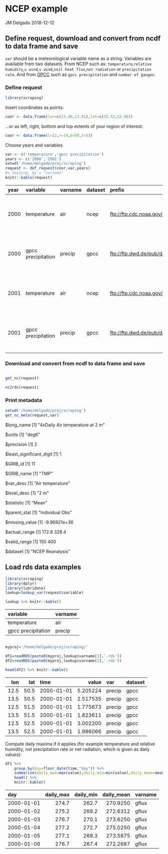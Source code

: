 NCEP example
================
JM Delgado
2018-12-12

Define request, download and convert from ncdf to data frame and save
---------------------------------------------------------------------

`var` should be a meteorological variable name as a string. Variables are available from two datasets. From NCEP such as: `temperature`,`relative humidity`,`u wind`,`v wind`,`soil heat flux`,`net radiation` or `precipitation rate`. And from [GPCC](http://dx.doi.org/10.5676/DWD_GPCC/FD_D_V2018_100) such as `gpcc precipitation` and `number of gauges`.

### Define request

``` r
library(scraping)
```

Insert coordinates as points:

``` r
coor <- data.frame(lon=c(13.40,13.91),lat=c(52.52,52.90))
```

...or as left, right, bottom and top extents of your region of interest:

``` r
coor <- data.frame(l=12,r=14,b=50,t=53)
```

Choose years and variables

``` r
var <- c('temperature','gpcc precipitation')
years <- c('2000','2001')
setwd('/home/delgado/proj/scraping')
request <- def_request(coor,var,years)
#> Joining, by = "varname"
knitr::kable(request)
```

| year | variable           | varname | dataset | prefix                                                           | fname                    | geometry                                        |
|:-----|:-------------------|:--------|:--------|:-----------------------------------------------------------------|:-------------------------|:------------------------------------------------|
| 2000 | temperature        | air     | ncep    | <ftp://ftp.cdc.noaa.gov/Datasets/ncep.reanalysis/surface_gauss/> | air.2m.gauss             | list(c(12, 14, 14, 12, 12, 50, 50, 53, 53, 50)) |
| 2000 | gpcc precipitation | precip  | gpcc    | <ftp://ftp.dwd.de/pub/data/gpcc/full_data_daily_V2018/>          | full\_data\_daily\_v2018 | list(c(12, 14, 14, 12, 12, 50, 50, 53, 53, 50)) |
| 2001 | temperature        | air     | ncep    | <ftp://ftp.cdc.noaa.gov/Datasets/ncep.reanalysis/surface_gauss/> | air.2m.gauss             | list(c(12, 14, 14, 12, 12, 50, 50, 53, 53, 50)) |
| 2001 | gpcc precipitation | precip  | gpcc    | <ftp://ftp.dwd.de/pub/data/gpcc/full_data_daily_V2018/>          | full\_data\_daily\_v2018 | list(c(12, 14, 14, 12, 12, 50, 50, 53, 53, 50)) |

### Download and convert from ncdf to data frame and save

``` r

get_nc(request)

nc2rds(request)
```

### Print metadata

``` r
setwd('/home/delgado/proj/scraping')
get_nc_meta(request,var)
```

$long\_name \[1\] "4xDaily Air temperature at 2 m"

$units \[1\] "degK"

$precision \[1\] 2

$least\_significant\_digit \[1\] 1

$GRIB\_id \[1\] 11

$GRIB\_name \[1\] "TMP"

$var\_desc \[1\] "Air temperature"

$level\_desc \[1\] "2 m"

$statistic \[1\] "Mean"

$parent\_stat \[1\] "Individual Obs"

$missing\_value \[1\] -9.96921e+36

$actual\_range \[1\] 172.8 328.4

$valid\_range \[1\] 150 400

$dataset \[1\] "NCEP Reanalysis"

Load rds data examples
----------------------

``` r
library(scraping)
library(dplyr)
library(lubridate)
lookup=lookup_var(request$variable)

lookup %>% knitr::kable()
```

| variable           | varname |
|:-------------------|:--------|
| temperature        | air     |
| gpcc precipitation | precip  |

``` r

myproj='/home/delgado/proj/scraping/'

df1=readRDS(paste0(myproj,lookup$varname[1],'.rds'))
df2=readRDS(paste0(myproj,lookup$varname[2],'.rds'))

head(df2) %>% knitr::kable()
```

|   lon|   lat| time       |     value| var    | dataset |
|-----:|-----:|:-----------|---------:|:-------|:--------|
|  12.5|  50.5| 2000-01-01 |  5.205224| precip | gpcc    |
|  13.5|  50.5| 2000-01-01 |  2.517535| precip | gpcc    |
|  12.5|  51.5| 2000-01-01 |  1.775673| precip | gpcc    |
|  13.5|  51.5| 2000-01-01 |  1.823611| precip | gpcc    |
|  12.5|  52.5| 2000-01-01 |  3.002200| precip | gpcc    |
|  13.5|  52.5| 2000-01-01 |  1.986066| precip | gpcc    |

Compute daily maxima if it applies (for example temperature and relative humidity, not precipitation rate or net radiation, which is given as daily values):

``` r
df1 %>%
    group_by(day=floor_date(time,"day")) %>%
    summarise(daily_max=max(value),daily_min=min(value),daily_mean=mean(value),varname=first(varname)) %>%  
    head() %>%
    knitr::kable()
```

| day        |  daily\_max|  daily\_min|  daily\_mean| varname |
|:-----------|-----------:|-----------:|------------:|:--------|
| 2000-01-01 |       274.7|       262.7|     270.9250| gflux   |
| 2000-01-02 |       275.2|       269.2|     272.6312| gflux   |
| 2000-01-03 |       276.7|       270.1|     273.6250| gflux   |
| 2000-01-04 |       277.2|       272.7|     275.0250| gflux   |
| 2000-01-05 |       277.1|       269.3|     273.5875| gflux   |
| 2000-01-06 |       276.7|       267.4|     272.2687| gflux   |
